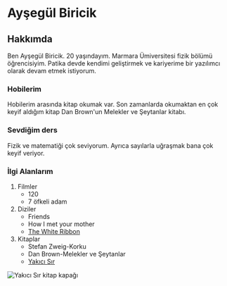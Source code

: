<h1>Ayşegül Biricik</h1>
<!--Hakkımda kısmı ve alt başlıklar var.-->
<h2>Hakkımda</h2>
<p>Ben Ayşegül Biricik. 20 yaşındayım. Marmara Ümiversitesi fizik bölümü öğrencisiyim. Patika devde kendimi geliştirmek ve kariyerime bir yazılımcı olarak devam etmek istiyorum.</p>
<h3>Hobilerim</h3>
<p>Hobilerim arasında kitap okumak var. Son zamanlarda okumaktan en çok keyif aldığım kitap Dan Brown'un Melekler ve Şeytanlar kitabı.</p>
<h3>Sevdiğim ders</h3>
<p>Fizik ve matematiği çok seviyorum. Ayrıca sayılarla uğraşmak bana çok keyif veriyor.</p>

<h3>İlgi Alanlarım</h3>
<ol>
    <li>Filmler
        <ul>
            <li>120</li>
            <li>7 öfkeli adam</li>
        </ul>
    </li>
    <li>Diziler
        <ul>
            <li>Friends</li>
            <li>How I met your mother</li>
            <li>
            <a href="https://www.imdb.com/title/tt1149362/?ref_=hm_tpks_tt_i_20_pd_tp1_pbr_ic" target="_blank">
                The White Ribbon
            </a>
            </li> 
        </ul>
    </li>
    <li>Kitaplar
        <ul>
            <li>Stefan Zweig-Korku</li>
            <li>Dan Brown-Melekler ve Şeytanlar</li>    
            <li>
            <a href="https://www.goodreads.com/book/show/18593462-yak-c-s-r?from_search=true&from_srp=true&qid=ZjtR2Qf1NO&rank=12" target="_blank">
                Yakıcı Sır
            </a>
            </li>
        </ul>
    </li>
</ol>
<img src="https://images-na.ssl-images-amazon.com/images/S/compressed.photo.goodreads.com/books/1602003233i/18593462.jpg"
alt="Yakıcı Sır kitap kapağı">